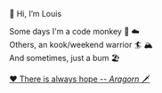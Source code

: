 👋 Hi, I’m Louis

Some days I'm a code monkey 🐒 ☁️ \
Others, an kook/weekend warrior 🏄 🏔️ \
And sometimes, just a bum 🏖️

[❤ There is always hope ](https://twloha.com/find-help)[-- *Aragorn* 🗡️](https://lotr.fandom.com/wiki/Aragorn_II)

<!---
louislef299/louislef299 is a ✨ special ✨ repository because its `README.md` (this file) appears on your GitHub profile.
You can click the Preview link to take a look at your changes.
--->
